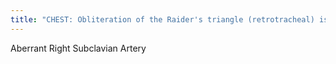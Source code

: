 ```yaml
---
title: "CHEST: Obliteration of the Raider's triangle (retrotracheal) is due to what?"
---
```

Aberrant Right Subclavian Artery

